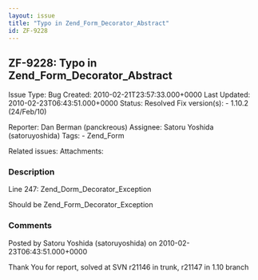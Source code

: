 ```yaml
---
layout: issue
title: "Typo in Zend_Form_Decorator_Abstract"
id: ZF-9228
---
```


ZF-9228: Typo in Zend\_Form\_Decorator\_Abstract
------------------------------------------------

 Issue Type: Bug Created: 2010-02-21T23:57:33.000+0000 Last Updated: 2010-02-23T06:43:51.000+0000 Status: Resolved Fix version(s): - 1.10.2 (24/Feb/10)
 
 Reporter:  Dan Berman (panckreous)  Assignee:  Satoru Yoshida (satoruyoshida)  Tags: - Zend\_Form
 
 Related issues: 
 Attachments: 
### Description

Line 247: Zend\_Dorm\_Decorator\_Exception

Should be Zend\_Form\_Decorator\_Exception

 

 

### Comments

Posted by Satoru Yoshida (satoruyoshida) on 2010-02-23T06:43:51.000+0000

Thank You for report, solved at SVN r21146 in trunk, r21147 in 1.10 branch

 

 